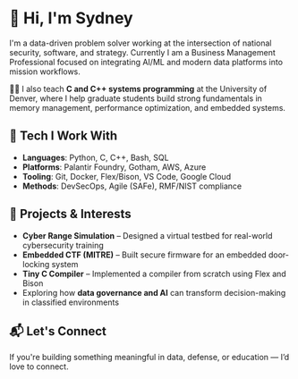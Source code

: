 # 👋 Hi, I'm Sydney

I'm a data-driven problem solver working at the intersection of national security, software, and strategy. Currently I am a Business Management Professional focused on integrating AI/ML and modern data platforms into mission workflows.

🧑‍🏫 I also teach **C and C++ systems programming** at the University of Denver, where I help graduate students build strong fundamentals in memory management, performance optimization, and embedded systems.

## 🔧 Tech I Work With
- **Languages**: Python, C, C++, Bash, SQL
- **Platforms**: Palantir Foundry, Gotham, AWS, Azure
- **Tooling**: Git, Docker, Flex/Bison, VS Code, Google Cloud
- **Methods**: DevSecOps, Agile (SAFe), RMF/NIST compliance

## 🚀 Projects & Interests
- **Cyber Range Simulation** – Designed a virtual testbed for real-world cybersecurity training  
- **Embedded CTF (MITRE)** – Built secure firmware for an embedded door-locking system  
- **Tiny C Compiler** – Implemented a compiler from scratch using Flex and Bison  
- Exploring how **data governance and AI** can transform decision-making in classified environments

## 📬 Let's Connect
If you're building something meaningful in data, defense, or education — I’d love to connect.  

